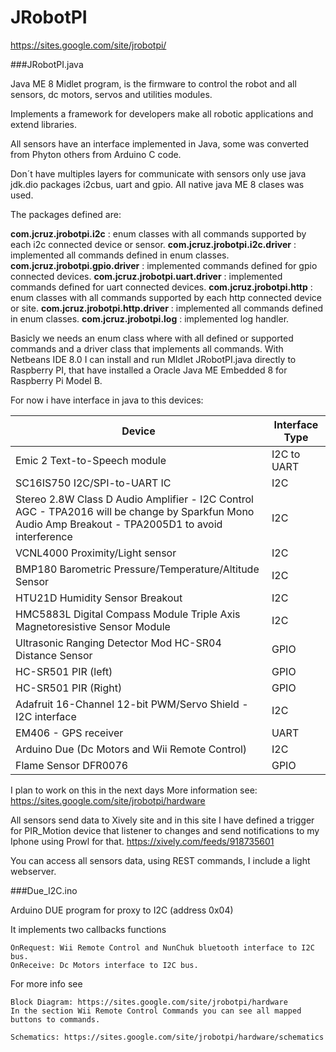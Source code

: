 JRobotPI
========

https://sites.google.com/site/jrobotpi/

###JRobotPI.java

Java ME 8 Midlet program, is the firmware to control the robot and all sensors, dc motors, servos and utilities modules.

Implements a framework for developers make all robotic applications and extend libraries.

All sensors have an interface implemented in Java, some was converted from Phyton others from Arduino C code. 

Don´t have multiples layers for communicate with sensors only use java jdk.dio packages i2cbus, uart and gpio. All native java ME 8 clases was used.


The packages defined are:

**com.jcruz.jrobotpi.i2c** : enum classes with all commands supported by each i2c connected device or sensor.
**com.jcruz.jrobotpi.i2c.driver** : implemented all commands defined in enum classes.
**com.jcruz.jrobotpi.gpio.driver** : implemented commands defined for gpio connected devices.
**com.jcruz.jrobotpi.uart.driver** : implemented commands defined for uart connected devices.
**com.jcruz.jrobotpi.http** : enum classes with all commands supported by each http connected device or site.
**com.jcruz.jrobotpi.http.driver** : implemented all commands defined in enum classes.
**com.jcruz.jrobotpi.log** : implemented log handler.

Basicly we needs an enum class where with all defined or supported commands and a driver class that implements all commands.
With Netbeans IDE 8.0 I can install and run MIdlet JRobotPI.java directly to Raspberry PI, that have installed a Oracle Java ME Embedded 8 for Raspberry Pi Model B. 


For now i have interface in java to this devices:

|Device|Interface Type|
--------------|---------------|
|Emic 2 Text-to-Speech module|I2C to UART|
|SC16IS750 I2C/SPI-to-UART IC|I2C|
|Stereo 2.8W Class D Audio Amplifier - I2C Control AGC - TPA2016 will be change by Sparkfun Mono Audio Amp Breakout - TPA2005D1 to   avoid interference  |I2C|
|VCNL4000 Proximity/Light sensor|I2C|
|BMP180 Barometric Pressure/Temperature/Altitude Sensor|I2C|
|HTU21D Humidity Sensor Breakout|I2C|
|HMC5883L Digital Compass Module Triple Axis Magnetoresistive Sensor Module|I2C|
|Ultrasonic Ranging Detector Mod HC-SR04 Distance Sensor|GPIO|
|HC-SR501 PIR (left) |GPIO|
|HC-SR501 PIR (Right) |GPIO|
|Adafruit 16-Channel 12-bit PWM/Servo Shield - I2C interface|I2C|
|EM406 - GPS receiver|UART|
|Arduino Due (Dc Motors and Wii Remote Control)|I2C|
|Flame Sensor DFR0076|GPIO|


I plan to work on this in the next days
More information see: https://sites.google.com/site/jrobotpi/hardware

All sensors send data to Xively site and in this site I have defined a trigger for PIR_Motion device that listener to changes and send notifications to my Iphone using Prowl for that.
https://xively.com/feeds/918735601

You can access all sensors data, using REST commands, I include a light webserver.


###Due_I2C.ino

Arduino DUE program for proxy to I2C (address 0x04)

It implements two callbacks functions
	
    OnRequest: Wii Remote Control and NunChuk bluetooth interface to I2C bus.
    OnReceive: Dc Motors interface to I2C bus.
	
For more info see 
	
    Block Diagram: https://sites.google.com/site/jrobotpi/hardware
    In the section Wii Remote Control Commands you can see all mapped buttons to commands.
	
    Schematics: https://sites.google.com/site/jrobotpi/hardware/schematics
